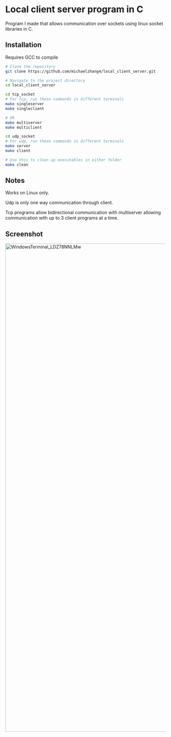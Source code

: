 # Local client server program in C

Program I made that allows communication over sockets using linux socket libraries in C.

## Installation

Requires GCC to compile

```sh
# Clone the repository
git clone https://github.com/michaelzhang4/local_client_server.git

# Navigate to the project directory
cd local_client_server

cd tcp_socket
# For tcp, run these commands in different terminals
make singleserver
make singleclient

# OR
make multiserver
make multiclient

cd udp_socket
# For udp, run these commands in different terminals
make server
make client

# Use this to clean up executables in either folder
make clean
```

## Notes

Works on Linux only.

Udp is only one way communication through client.

Tcp programs allow bidirectional communication with multiserver allowing communication with up to 3 client programs at a time.

## Screenshot

<img width="1533" alt="WindowsTerminal_LDZ78NNLMw" src="https://github.com/user-attachments/assets/a4069fbe-0d95-4693-a2e6-d473b1ca2dd3">

